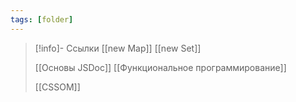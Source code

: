 ```yaml
---
tags: [folder]
---
```


> [!info]- Ссылки
> [[new Map]]
> [[new Set]]
> 
> [[Основы JSDoc]]
> [[Функциональное программирование]]
> 
> [[CSSOM]]


